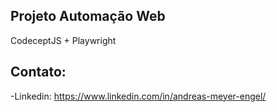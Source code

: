 ## Projeto Automação Web
CodeceptJS + Playwright
## Contato:
-Linkedin: https://www.linkedin.com/in/andreas-meyer-engel/
